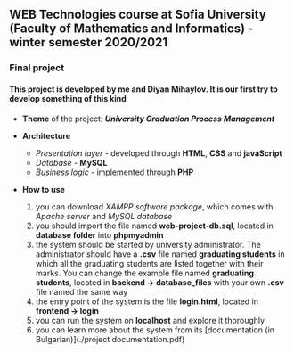 ## WEB Technologies course at Sofia University (Faculty of Mathematics and Informatics) - winter semester 2020/2021

### Final project
#### This project is developed by me and Diyan Mihaylov. It is our first try to develop something of this kind

* **Theme** of the project: ***University Graduation Process Management***

* **Architecture**
    * *Presentation layer* - developed through **HTML**, **CSS** and **javaScript**
    * *Database* - **MySQL**
    * *Business logic* - implemented through **PHP**

* **How to use**
    1. you can download *XAMPP software package*, which comes with *Apache server* and *MySQL database*
    2. you should import the file named **web-project-db.sql**, located in **database folder** into **phpmyadmin**
    3. the system should be started by university administrator. The administrator should have a **.csv** file named **graduating students** in which all the graduating students are listed together with their marks. You can change the example file named **graduating students**, located in **backend -> database_files** with your own **.csv** file named the same way
    4. the entry point of the system is the file **login.html**, located in **frontend -> login**
    5. you can run the system on **localhost** and explore it thoroughly
    6. you can learn more about the system from its [documentation (in Bulgarian)](./project documentation.pdf)